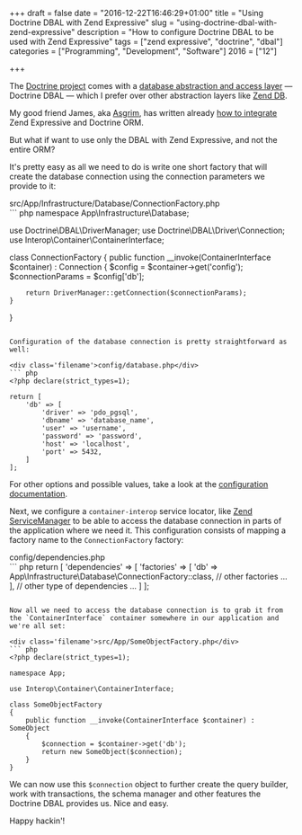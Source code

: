 +++
draft = false
date = "2016-12-22T16:46:29+01:00"
title = "Using Doctrine DBAL with Zend Expressive"
slug = "using-doctrine-dbal-with-zend-expressive"
description = "How to configure Doctrine DBAL to be used with Zend Expressive"
tags = ["zend expressive", "doctrine", "dbal"]
categories = ["Programming", "Development", "Software"]
2016 = ["12"]

+++

The [Doctrine project](http://www.doctrine-project.org/) comes with a [database abstraction and access layer](http://docs.doctrine-project.org/projects/doctrine-dbal/en/latest/reference/introduction.html) &mdash; Doctrine DBAL &mdash; which I prefer over other abstraction layers like [Zend DB](https://github.com/zendframework/zend-db).

My good friend James, aka [Asgrim](https://twitter.com/asgrim), has written already [how to integrate](https://www.jamestitcumb.com/posts/integrating-doctrine-expressive-easier) Zend
Expressive and Doctrine ORM.

But what if want to use only the DBAL with Zend Expressive, and not the entire ORM?

It's pretty easy as all we need to do is write one short factory that will create the database connection using the connection parameters we provide to it:

<div class='filename'>src/App/Infrastructure/Database/ConnectionFactory.php</div>
``` php
<?php declare(strict_types=1);

namespace App\Infrastructure\Database;

use Doctrine\DBAL\DriverManager;
use Doctrine\DBAL\Driver\Connection;
use Interop\Container\ContainerInterface;

class ConnectionFactory
{
    public function __invoke(ContainerInterface $container) : Connection
    {
        $config = $container->get('config');
        $connectionParams = $config['db'];

        return DriverManager::getConnection($connectionParams);
    }
}
```

Configuration of the database connection is pretty straightforward as well:

<div class='filename'>config/database.php</div>
``` php
<?php declare(strict_types=1);

return [
    'db' => [
        'driver' => 'pdo_pgsql',
        'dbname' => 'database_name',
        'user' => 'username',
        'password' => 'password',
        'host' => 'localhost',
        'port' => 5432,
    ]
];
```

For other options and possible values, take a look at the [configuration documentation](http://docs.doctrine-project.org/projects/doctrine-dbal/en/latest/reference/configuration.html).

Next, we configure a `container-interop` service locator, like [Zend ServiceManager](https://github.com/zendframework/zend-servicemanager) to be able to access the database connection
in parts of the application where we need it. This configuration consists of mapping a factory name to the `ConnectionFactory` factory:

<div class='filename'>config/dependencies.php</div>
``` php
<?php declare(strict_types=1);

return [
    'dependencies' => [
        'factories' => [
            'db' => App\Infrastructure\Database\ConnectionFactory::class,
            // other factories ...
        ],
        // other type of dependencies ...
    ]
];
```

Now all we need to access the database connection is to grab it from the `ContainerInterface` container somewhere in our application and we're all set:

<div class='filename'>src/App/SomeObjectFactory.php</div>
``` php
<?php declare(strict_types=1);

namespace App;

use Interop\Container\ContainerInterface;

class SomeObjectFactory
{
    public function __invoke(ContainerInterface $container) : SomeObject
    {
        $connection = $container->get('db');
        return new SomeObject($connection);
    }
}
```

We can now use this `$connection` object to further create the query builder, work with transactions, the schema manager and other features the Doctrine DBAL provides us. Nice and easy.

Happy hackin'!
